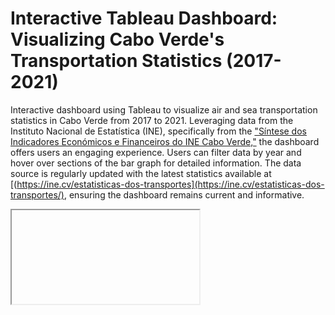 # Interactive Tableau Dashboard: Visualizing Cabo Verde's Transportation Statistics (2017-2021)

 Interactive dashboard using Tableau to visualize air and sea transportation statistics in Cabo Verde from 2017 to 2021. Leveraging data from the Instituto Nacional de Estatística (INE), specifically from the ["Síntese dos Indicadores Económicos e Financeiros do INE Cabo Verde,"](https://datahub.io/@AlvaroLima/cabo-verde-datahub/data-catalog/sief-cv) the dashboard offers users an engaging experience. Users can filter data by year and hover over sections of the bar graph for detailed information. The data source is regularly updated with the latest statistics available at [(https://ine.cv/estatisticas-dos-transportes](https://ine.cv/estatisticas-dos-transportes/), ensuring the dashboard remains current and informative.

<Iframe
  data={{
    url: 'https://public.tableau.com/views/ESTATSTICASDETRANSPORTEAREOEMARTIMOEMCABOVERDE/Dashboard1?:showVizHome=no&:embed=true'
  }}
  style={{
    height: '1500px',
    width: '100%'
  }}
/>